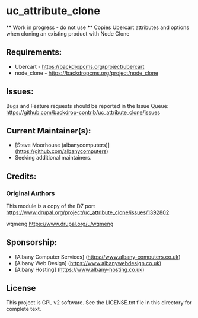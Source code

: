 # uc_attribute_clone
** Work in progress - do not use ** Copies Ubercart attributes and options when cloning an existing product with Node Clone

## Requirements:
 - Ubercart - https://backdropcms.org/project/ubercart
 - node_clone - https://backdropcms.org/project/node_clone

## Issues:
Bugs and Feature requests should be reported in the Issue Queue: https://github.com/backdrop-contrib/uc_attribute_clone/issues

## Current Maintainer(s):
- [Steve Moorhouse (albanycomputers)] (https://github.com/albanycomputers)
- Seeking additional maintainers.

## Credits:

### Original Authors
This module is a copy of the D7 port https://www.drupal.org/project/uc_attribute_clone/issues/1392802

wqmeng https://www.drupal.org/u/wqmeng


## Sponsorship:
 - [Albany Computer Services] (https://www.albany-computers.co.uk)
 - [Albany Web Design] (https://www.albanywebdesign.co.uk)
 - [Albany Hosting] (https://www.albany-hosting.co.uk)

## License
This project is GPL v2 software. See the LICENSE.txt file in this directory for complete text.